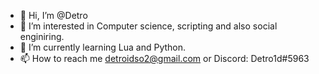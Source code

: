 - 👋 Hi, I’m @Detro
- 👀 I’m interested in Computer science, scripting and also social enginiring.
- 🌱 I’m currently learning Lua and Python.
- 📫 How to reach me detroidso2@gmail.com or Discord: Detro1d#5963
<!---
BohdanDetro/BohdanDetro is a ✨ special ✨ repository because its `README.md` (this file) appears on your GitHub profile.
You can click the Preview link to take a look at your changes.
--->
